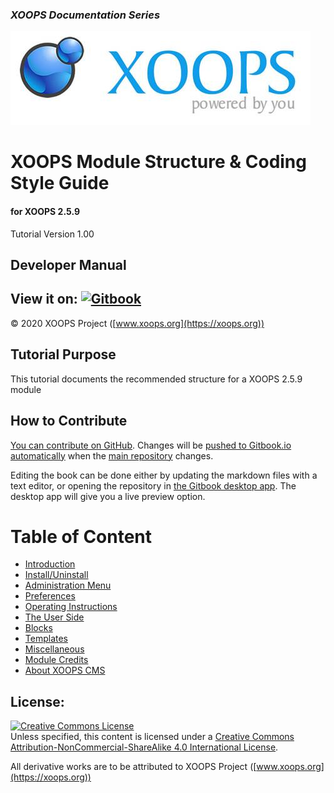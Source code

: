 ### _XOOPS Documentation Series_
![](assets/logoXoops.jpg)

# XOOPS Module Structure & Coding Style Guide
#### for XOOPS 2.5.9

Tutorial Version 1.00      
	  
           
## Developer Manual

## View it on: [![Gitbook](https://xoops.org/images/logoGitbookSmall.png)](https://www.gitbook.com/book/xoops/XXX-tutorial/) 

© 2020 XOOPS Project ([www.xoops.org](https://xoops.org))  

## Tutorial Purpose 

This tutorial documents the recommended structure for a XOOPS 2.5.9 module 


## How to Contribute

[You can contribute on GitHub](https://github.com/XoopsDocs/xoops-module-structure). Changes will be [pushed to Gitbook.io automatically](https://www.gitbook.com/book/xoops/xoops-module-structure/activity) when the [main repository](https://github.com/XoopsDocs/xoops-module-structure) changes.

Editing the book can be done either by updating the markdown files with a text editor, or opening the repository in [the Gitbook desktop app](https://github.com/GitbookIO/editor/blob/master/README.md). The desktop app will give you a live preview option.

# Table of Content

* [Introduction](book/0introduction.md)
* [Install/Uninstall](book/1install.md)
* [Administration Menu](book/2administration.md)
* [Preferences](book/3preferences.md)
* [Operating Instructions](book/4operations.md)
* [The User Side](book/5userside.md)
* [Blocks](book/6blocks.md)
* [Templates](book/7templates.md)
* [Miscellaneous](book/8other.md) 
* [Module Credits](book/9credits.md)
* [About XOOPS CMS](book/10aboutxoops.md)

## License:

<a rel="license" href="http://creativecommons.org/licenses/by-nc-sa/4.0/"><img alt="Creative Commons License" style="border-width:0" src="https://i.creativecommons.org/l/by-nc-sa/4.0/88x31.png" /></a><br />Unless specified, this content is licensed under a <a rel="license" href="http://creativecommons.org/licenses/by-nc-sa/4.0/">Creative Commons Attribution-NonCommercial-ShareAlike 4.0 International License</a>.

All derivative works are to be attributed to XOOPS Project ([www.xoops.org](https://xoops.org))
